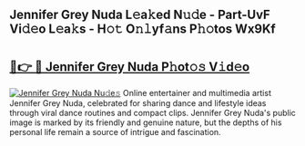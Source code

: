 ## Jennifer Grey Nuda L𝚎a𝚔ed N𝚞𝚍e - Part-UvF Vi𝚍𝚎o L𝚎a𝚔s - H𝚘𝚝 O𝚗𝚕yf𝚊ns P𝚑𝚘tos Wx9Kf

# <h2><a href="http://kfa9uh1.oniu.top/?m=Jennifer+Grey+Nuda">🔗👉 🔴 Jennifer Grey Nuda P𝚑ot𝚘𝚜 V𝚒d𝚎o</a></h2>

[![Jennifer Grey Nuda Nu𝚍e𝚜](https://i.imgur.com/0qMVB7G.gif)](http://kfa9uh1.oniu.top/?m=Jennifer+Grey+Nuda)
Online entertainer and multimedia artist Jennifer Grey Nuda, celebrated for sharing dance and lifestyle ideas through viral dance routines and compact clips. Jennifer Grey Nuda's public image is marked by its friendly and genuine nature, but the depths of his personal life remain a source of intrigue and fascination.  
